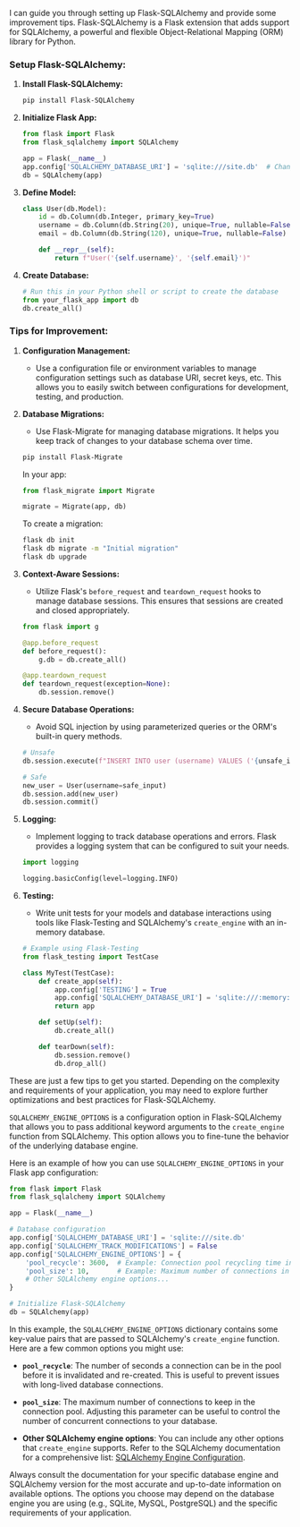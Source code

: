 I can guide you through setting up Flask-SQLAlchemy and provide some improvement tips. Flask-SQLAlchemy is a Flask extension that adds support for SQLAlchemy, a powerful and flexible Object-Relational Mapping (ORM) library for Python.

### Setup Flask-SQLAlchemy:

1. **Install Flask-SQLAlchemy:**
   ```bash
   pip install Flask-SQLAlchemy
   ```

2. **Initialize Flask App:**
   ```python
   from flask import Flask
   from flask_sqlalchemy import SQLAlchemy

   app = Flask(__name__)
   app.config['SQLALCHEMY_DATABASE_URI'] = 'sqlite:///site.db'  # Change this to your database URI
   db = SQLAlchemy(app)
   ```

3. **Define Model:**
   ```python
   class User(db.Model):
       id = db.Column(db.Integer, primary_key=True)
       username = db.Column(db.String(20), unique=True, nullable=False)
       email = db.Column(db.String(120), unique=True, nullable=False)

       def __repr__(self):
           return f"User('{self.username}', '{self.email}')"
   ```

4. **Create Database:**
   ```python
   # Run this in your Python shell or script to create the database
   from your_flask_app import db
   db.create_all()
   ```

### Tips for Improvement:

1. **Configuration Management:**
   - Use a configuration file or environment variables to manage configuration settings such as database URI, secret keys, etc. This allows you to easily switch between configurations for development, testing, and production.

2. **Database Migrations:**
   - Use Flask-Migrate for managing database migrations. It helps you keep track of changes to your database schema over time.
   ```bash
   pip install Flask-Migrate
   ```

   In your app:
   ```python
   from flask_migrate import Migrate

   migrate = Migrate(app, db)
   ```

   To create a migration:
   ```bash
   flask db init
   flask db migrate -m "Initial migration"
   flask db upgrade
   ```

3. **Context-Aware Sessions:**
   - Utilize Flask's `before_request` and `teardown_request` hooks to manage database sessions. This ensures that sessions are created and closed appropriately.

   ```python
   from flask import g

   @app.before_request
   def before_request():
       g.db = db.create_all()

   @app.teardown_request
   def teardown_request(exception=None):
       db.session.remove()
   ```

4. **Secure Database Operations:**
   - Avoid SQL injection by using parameterized queries or the ORM's built-in query methods.

   ```python
   # Unsafe
   db.session.execute(f"INSERT INTO user (username) VALUES ('{unsafe_input}')")

   # Safe
   new_user = User(username=safe_input)
   db.session.add(new_user)
   db.session.commit()
   ```

5. **Logging:**
   - Implement logging to track database operations and errors. Flask provides a logging system that can be configured to suit your needs.

   ```python
   import logging

   logging.basicConfig(level=logging.INFO)
   ```

6. **Testing:**
   - Write unit tests for your models and database interactions using tools like Flask-Testing and SQLAlchemy's `create_engine` with an in-memory database.

   ```python
   # Example using Flask-Testing
   from flask_testing import TestCase

   class MyTest(TestCase):
       def create_app(self):
           app.config['TESTING'] = True
           app.config['SQLALCHEMY_DATABASE_URI'] = 'sqlite:///:memory:'
           return app

       def setUp(self):
           db.create_all()

       def tearDown(self):
           db.session.remove()
           db.drop_all()
   ```

These are just a few tips to get you started. Depending on the complexity and requirements of your application, you may need to explore further optimizations and best practices for Flask-SQLAlchemy.


`SQLALCHEMY_ENGINE_OPTIONS` is a configuration option in Flask-SQLAlchemy that allows you to pass additional keyword arguments to the `create_engine` function from SQLAlchemy. This option allows you to fine-tune the behavior of the underlying database engine.

Here is an example of how you can use `SQLALCHEMY_ENGINE_OPTIONS` in your Flask app configuration:

```python
from flask import Flask
from flask_sqlalchemy import SQLAlchemy

app = Flask(__name__)

# Database configuration
app.config['SQLALCHEMY_DATABASE_URI'] = 'sqlite:///site.db'
app.config['SQLALCHEMY_TRACK_MODIFICATIONS'] = False
app.config['SQLALCHEMY_ENGINE_OPTIONS'] = {
    'pool_recycle': 3600,  # Example: Connection pool recycling time in seconds
    'pool_size': 10,       # Example: Maximum number of connections in the pool
    # Other SQLAlchemy engine options...
}

# Initialize Flask-SQLAlchemy
db = SQLAlchemy(app)
```

In this example, the `SQLALCHEMY_ENGINE_OPTIONS` dictionary contains some key-value pairs that are passed to SQLAlchemy's `create_engine` function. Here are a few common options you might use:

- **`pool_recycle`**: The number of seconds a connection can be in the pool before it is invalidated and re-created. This is useful to prevent issues with long-lived database connections.

- **`pool_size`**: The maximum number of connections to keep in the connection pool. Adjusting this parameter can be useful to control the number of concurrent connections to your database.

- **Other SQLAlchemy engine options**: You can include any other options that `create_engine` supports. Refer to the SQLAlchemy documentation for a comprehensive list: [SQLAlchemy Engine Configuration](https://docs.sqlalchemy.org/en/20/core/engines.html#engine-configuration).

Always consult the documentation for your specific database engine and SQLAlchemy version for the most accurate and up-to-date information on available options. The options you choose may depend on the database engine you are using (e.g., SQLite, MySQL, PostgreSQL) and the specific requirements of your application.
